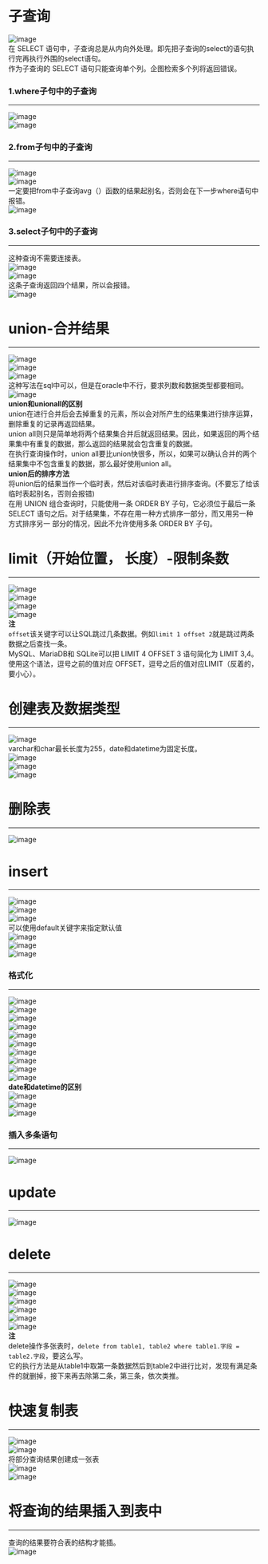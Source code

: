 # 子查询
![image](https://user-images.githubusercontent.com/96570699/188269723-cf6f0566-6f1d-4fa9-ae2f-7c81153d855a.png)  
在 SELECT 语句中，子查询总是从内向外处理。即先把子查询的select的语句执行完再执行外围的select语句。  
作为子查询的 SELECT 语句只能查询单个列。企图检索多个列将返回错误。  
### 1.where子句中的子查询
*** 
![image](https://user-images.githubusercontent.com/96570699/188273472-769e5f73-8a7c-43d1-9d01-2d79caece8b3.png)  
![image](https://user-images.githubusercontent.com/96570699/188273561-344d9b98-3843-42a9-ab87-1fefc807cd6b.png)  


### 2.from子句中的子查询
*** 
![image](https://user-images.githubusercontent.com/96570699/188273893-2158496f-8235-4b6b-826b-af7452f3aa8c.png)  
![image](https://user-images.githubusercontent.com/96570699/188274152-2e9127e4-a311-4102-8b5b-7ad112215a26.png)  
一定要把from中子查询avg（）函数的结果起别名，否则会在下一步where语句中报错。  
![image](https://user-images.githubusercontent.com/96570699/188274224-05ae8628-7777-4692-b93b-f9082e533aa4.png)  


### 3.select子句中的子查询
*** 
这种查询不需要连接表。  
![image](https://user-images.githubusercontent.com/96570699/188314341-c5068cc6-aff5-4a5d-925c-54c1df845416.png)  
![image](https://user-images.githubusercontent.com/96570699/188314360-7a70c53d-5f66-4523-ad26-0613c4c14775.png)  
这条子查询返回四个结果，所以会报错。  
![image](https://user-images.githubusercontent.com/96570699/188314530-4aa072e6-a87c-4193-9ae7-dca6f6ba7ec5.png)  




# union-合并结果
*** 
![image](https://user-images.githubusercontent.com/96570699/188315253-5882aa37-7f89-465d-9bb0-324cb1141e4e.png)  
![image](https://user-images.githubusercontent.com/96570699/188315580-1e92b5a2-4b8b-4884-8e00-4ed9bc2dea90.png)  
![image](https://user-images.githubusercontent.com/96570699/188315694-0060a67d-861b-43f2-a3b2-4f9da6ddf3fe.png)  
这种写法在sql中可以，但是在oracle中不行，要求列数和数据类型都要相同。  
![image](https://user-images.githubusercontent.com/96570699/188315717-5fb8d547-2271-41a5-bab2-27379c89b2f7.png)  
**union和unionall的区别**  
union在进行合并后会去掉重复的元素，所以会对所产生的结果集进行排序运算，删除重复的记录再返回结果。  
union all则只是简单地将两个结果集合并后就返回结果。因此，如果返回的两个结果集中有重复的数据，那么返回的结果就会包含重复的数据。  
在执行查询操作时，union all要比union快很多，所以，如果可以确认合并的两个结果集中不包含重复的数据，那么最好使用union all。  
**union后的排序方法**  
将union后的结果当作一个临时表，然后对该临时表进行排序查询。(不要忘了给该临时表起别名，否则会报错)  
在用 UNION 组合查询时，只能使用一条 ORDER BY 子句，它必须位于最后一条 SELECT 语句之后。对于结果集，不存在用一种方式排序一部分，而又用另一种方式排序另一
部分的情况，因此不允许使用多条 ORDER BY 子句。  




# limit（开始位置， 长度）-限制条数
*** 
![image](https://user-images.githubusercontent.com/96570699/188316501-3cfaf58f-060f-4679-a56a-90a39d0af060.png)  
![image](https://user-images.githubusercontent.com/96570699/188315879-4e5b77aa-44de-483d-b5f6-07e8c4d76bcc.png)  
![image](https://user-images.githubusercontent.com/96570699/188316360-1c4a7d91-f2ad-4571-af89-523e74e178c5.png)  
![image](https://user-images.githubusercontent.com/96570699/188316517-92792994-6f07-425d-8f08-89252e914b16.png)  
**注**   
`offset`该关键字可以让SQL跳过几条数据。例如`limit 1 offset 2`就是跳过两条数据之后查找一条。   
MySQL、MariaDB和 SQLite可以把 LIMIT 4 OFFSET 3 语句简化为 LIMIT 3,4。使用这个语法，逗号之前的值对应 OFFSET，逗号之后的值对应LIMIT（反着的，要小心）。  




# 创建表及数据类型
*** 
![image](https://user-images.githubusercontent.com/96570699/188318563-899b8008-5a60-4bfe-a6ad-b70f0e5c5890.png)    
varchar和char最长长度为255，date和datetime为固定长度。    
![image](https://user-images.githubusercontent.com/96570699/188318580-b3300726-7d21-4954-b3a7-1caf43ffe907.png)  
![image](https://user-images.githubusercontent.com/96570699/188318619-9a817207-7fea-43b7-ad14-a4112a53a524.png)  
![image](https://user-images.githubusercontent.com/96570699/188318543-17f3330d-8ce9-47a2-a35e-62c42b6dff4d.png)    




# 删除表
*** 
![image](https://user-images.githubusercontent.com/96570699/188318531-8d512378-8a2b-4d34-927e-d48770de4130.png)  




# insert
*** 
![image](https://user-images.githubusercontent.com/96570699/188667042-0826c73e-590a-4f37-ba99-f4b2f1170130.png)  
![image](https://user-images.githubusercontent.com/96570699/188667228-eea270b4-01b0-491d-8075-946d7dfdc525.png)  
![image](https://user-images.githubusercontent.com/96570699/188667509-ffb6d9d3-35ad-4371-a880-ba05b6357e5f.png)  
可以使用default关键字来指定默认值  
![image](https://user-images.githubusercontent.com/96570699/188669094-c03b062a-bff4-4175-ac82-a71ce02740f3.png)  
![image](https://user-images.githubusercontent.com/96570699/188669281-052d99db-8f5a-4f24-ba05-5d3d848fb3ef.png)  
![image](https://user-images.githubusercontent.com/96570699/188670229-f2ac1c39-315a-4ea0-a6e8-195dc1ce9af5.png)  


### 格式化
*** 
![image](https://user-images.githubusercontent.com/96570699/188877147-d8d83ec9-c5e2-4041-a431-8bc82a5cc325.png)  
![image](https://user-images.githubusercontent.com/96570699/188877301-4b0d106c-7b55-4058-ba73-692e193ad680.png)  
![image](https://user-images.githubusercontent.com/96570699/188877504-b0364ace-7ca2-44fa-9f29-4b02817bcb61.png)  
![image](https://user-images.githubusercontent.com/96570699/188878370-7b15d2e6-0c66-4e59-b237-047a6652a9d7.png)    
![image](https://user-images.githubusercontent.com/96570699/188879646-faf2231d-0806-4167-9b23-7d28746d222c.png)  
![image](https://user-images.githubusercontent.com/96570699/188882636-a354a339-409a-433e-b9e9-1da4f6860ffc.png)  
![image](https://user-images.githubusercontent.com/96570699/188883123-97e94af8-9548-42e1-a871-185575992e90.png)  
![image](https://user-images.githubusercontent.com/96570699/188883238-1c2e26c7-06e8-44c1-9227-5d842d9fa66c.png)  
![image](https://user-images.githubusercontent.com/96570699/188883634-c32e447d-4905-4e3b-ade2-e3ee4a874aec.png)  
![image](https://user-images.githubusercontent.com/96570699/188889233-3bc77fa6-9da3-4c62-abc1-8ad5b43f2a91.png)  
**date和datetime的区别**  
![image](https://user-images.githubusercontent.com/96570699/188890379-cd496132-1cf9-498e-9c7b-5907b63740ab.png)  
![image](https://user-images.githubusercontent.com/96570699/188891630-727d883f-e27c-4041-8f16-27955d0cc468.png)  
![image](https://user-images.githubusercontent.com/96570699/188892570-b2d83c92-fdfd-4039-8bbb-ce4c3a084bf5.png)       


### 插入多条语句
*** 
![image](https://user-images.githubusercontent.com/96570699/189480318-8b143910-a906-4a23-9d83-8fb52ca8da8f.png)  




# update
*** 
![image](https://user-images.githubusercontent.com/96570699/188894163-9df403dd-237f-4b3b-8c1d-2375ed40ff23.png)  




# delete
*** 
![image](https://user-images.githubusercontent.com/96570699/188920536-fba6cefe-8a52-4f7a-b5b3-8b6de65f4659.png)  
![image](https://user-images.githubusercontent.com/96570699/189484267-18981eff-9b2f-422c-b97d-7a7af7090d9f.png)  
![image](https://user-images.githubusercontent.com/96570699/189484159-c818177f-807c-4f21-b85e-0e38ae0effd1.png)  
![image](https://user-images.githubusercontent.com/96570699/189484288-3d7aa096-d202-4144-b1d8-5a101f388a84.png)  
![image](https://user-images.githubusercontent.com/96570699/189484235-7510d329-df0c-472d-b6bf-5bbefad94a41.png)  
![image](https://user-images.githubusercontent.com/96570699/189484787-00683493-8381-4f7a-9252-147c8f58c663.png)  
**注**  
delete操作多张表时，`delete from table1, table2 where table1.字段 = table2.字段`，要这么写。  
它的执行方法是从table1中取第一条数据然后到table2中进行比对，发现有满足条件的就删掉，接下来再去除第二条，第三条，依次类推。  




# 快速复制表
*** 
![image](https://user-images.githubusercontent.com/96570699/189480685-203b0ae7-72dc-449e-8dd0-49d14ce15000.png)  
![image](https://user-images.githubusercontent.com/96570699/189480695-c9aa035c-ef46-4a1b-ab8c-ebbbcc81b71f.png)  
将部分查询结果创建成一张表  
![image](https://user-images.githubusercontent.com/96570699/189480809-6a7df5a0-6905-4695-aba9-6d1a2b1a45de.png)  
![image](https://user-images.githubusercontent.com/96570699/189480780-586d9c2f-1fbc-4a45-a62f-ab6fdc459502.png)  


# 将查询的结果插入到表中
*** 
查询的结果要符合表的结构才能插。  
![image](https://user-images.githubusercontent.com/96570699/189483350-a6422185-7977-4e69-84cb-a45ba219b634.png)
